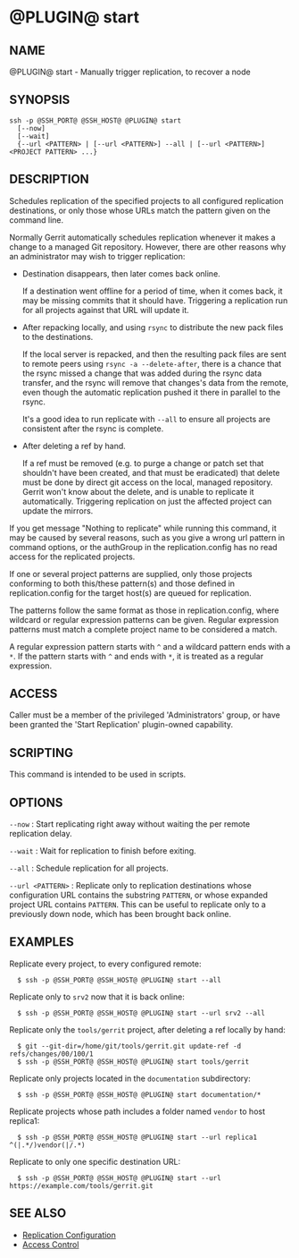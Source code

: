 @PLUGIN@ start
==============

NAME
----
@PLUGIN@ start - Manually trigger replication, to recover a node

SYNOPSIS
--------
```
ssh -p @SSH_PORT@ @SSH_HOST@ @PLUGIN@ start
  [--now]
  [--wait]
  {--url <PATTERN> | [--url <PATTERN>] --all | [--url <PATTERN>] <PROJECT PATTERN> ...}
```

DESCRIPTION
-----------
Schedules replication of the specified projects to all configured
replication destinations, or only those whose URLs match the pattern
given on the command line.

Normally Gerrit automatically schedules replication whenever it
makes a change to a managed Git repository.  However, there are
other reasons why an administrator may wish to trigger replication:

* Destination disappears, then later comes back online.

  If a destination went offline for a period of time, when it
  comes back, it may be missing commits that it should have.
  Triggering a replication run for all projects against that URL
  will update it.

* After repacking locally, and using `rsync` to distribute the new
  pack files to the destinations.

  If the local server is repacked, and then the resulting pack files are sent to
  remote peers using `rsync -a --delete-after`, there is a chance that the rsync
  missed a change that was added during the rsync data transfer, and the rsync
  will remove that changes's data from the remote, even though the automatic
  replication pushed it there in parallel to the rsync.

  It's a good idea to run replicate with `--all` to ensure all
  projects are consistent after the rsync is complete.

* After deleting a ref by hand.

  If a ref must be removed (e.g. to purge a change or patch set
  that shouldn't have been created, and that must be eradicated)
  that delete must be done by direct git access on the local,
  managed repository. Gerrit won't know about the delete, and
  is unable to replicate it automatically. Triggering
  replication on just the affected project can update the
  mirrors.

If you get message "Nothing to replicate" while running this command,
it may be caused by several reasons, such as you give a wrong url
pattern in command options, or the authGroup in the replication.config
has no read access for the replicated projects.

If one or several project patterns are supplied, only those projects
conforming to both this/these pattern(s) and those defined in
replication.config for the target host(s) are queued for replication.

The patterns follow the same format as those in replication.config,
where wildcard or regular expression patterns can be given.
Regular expression patterns must match a complete project name to be
considered a match.

A regular expression pattern starts with `^` and a wildcard pattern ends
with a `*`. If the pattern starts with `^` and ends with `*`, it is
treated as a regular expression.

ACCESS
------
Caller must be a member of the privileged 'Administrators' group,
or have been granted the 'Start Replication' plugin-owned capability.

SCRIPTING
---------
This command is intended to be used in scripts.

OPTIONS
-------

`--now`
: Start replicating right away without waiting the per remote
replication delay.

`--wait`
: Wait for replication to finish before exiting.

`--all`
: Schedule replication for all projects.

`--url <PATTERN>`
: Replicate only to replication destinations whose configuration
URL contains the substring `PATTERN`, or whose expanded project
URL contains `PATTERN`. This can be useful to replicate only to
a previously down node, which has been brought back online.

EXAMPLES
--------
Replicate every project, to every configured remote:

```
  $ ssh -p @SSH_PORT@ @SSH_HOST@ @PLUGIN@ start --all
```

Replicate only to `srv2` now that it is back online:

```
  $ ssh -p @SSH_PORT@ @SSH_HOST@ @PLUGIN@ start --url srv2 --all
```

Replicate only the `tools/gerrit` project, after deleting a ref
locally by hand:

```
  $ git --git-dir=/home/git/tools/gerrit.git update-ref -d refs/changes/00/100/1
  $ ssh -p @SSH_PORT@ @SSH_HOST@ @PLUGIN@ start tools/gerrit
```

Replicate only projects located in the `documentation` subdirectory:

```
  $ ssh -p @SSH_PORT@ @SSH_HOST@ @PLUGIN@ start documentation/*
```

Replicate projects whose path includes a folder named `vendor` to host replica1:

```console
  $ ssh -p @SSH_PORT@ @SSH_HOST@ @PLUGIN@ start --url replica1 ^(|.*/)vendor(|/.*)
```

Replicate to only one specific destination URL:

```
  $ ssh -p @SSH_PORT@ @SSH_HOST@ @PLUGIN@ start --url https://example.com/tools/gerrit.git
```

SEE ALSO
--------

* [Replication Configuration](config.md)
* [Access Control](../../../Documentation/access-control.html)
